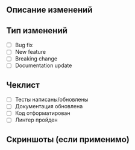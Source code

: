 ## Описание изменений

## Тип изменений

- [ ] Bug fix
- [ ] New feature
- [ ] Breaking change
- [ ] Documentation update

## Чеклист

- [ ] Тесты написаны/обновлены
- [ ] Документация обновлена
- [ ] Код отформатирован
- [ ] Линтер пройден

## Скриншоты (если применимо)
